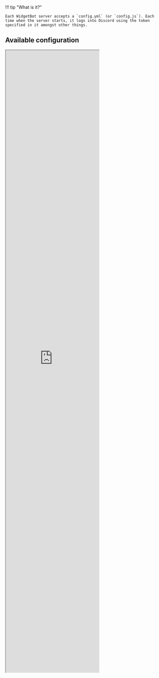 !!! tip "What is it?"

    Each WidgetBot server accepts a `config.yml` (or `config.js`). Each time when the server starts, it logs into Discord using the token specified in it amongst other things.

## Available configuration

<iframe style="height: 2000px" src="https://server-typedoc.widgetbot.io/interfaces/_types_config_d_.userconfig.html"></iframe>
